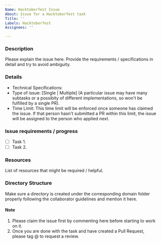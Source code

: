 ```yaml
---
Name: Hacktoberfest Issue
About: Issue for a Hacktoberfest task
Title: ''
Labels: Hacktoberfest
Assignees: ''

---
```


### Description
Please explain the issue here. Provide the requirements / specifications in detail and try to avoid ambiguity.

### Details
- Technical Specifications:
- Type of issue: [Single | Multiple] (A particular issue may have many subtasks or a possibity of different implementations, so won't be fulfilled by a single PR).
- Time Limit: This time limit will be enforced once someone has claimed the issue. If that person hasn't submitted a PR within this limit, the issue will be assigned to the person who applied next.

### Issue requirements / progress
- [ ] Task 1.
- [ ] Task 2.

### Resources
List of resources that might be required / helpful.

### Directory Structure
Make sure a directory is created under the corresponding domain folder properly following the collaborator guidelines and mention it here.

#### Note
1. Please claim the issue first by commenting here before starting to work on it.
2. Once you are done with the task and have created a Pull Request, please tag @<!-- your username --> to request a review.
